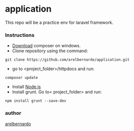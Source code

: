 # application
This repo will be a practice env for laravel framework.

### Instructions
* [Download](https://getcomposer.org/download/) composer on windows.
* Clone repository using the command:
```
git clone https://github.com/arelbernardo/application.git
```
* go to <project_folder>/httpdocs and run:
```
composer update
```
* Install [Node.js](https://nodejs.org/en/)
* Install grunt. Go to< project_folder> and run:
```
npm install grunt --save-dev
```
### author
[arelbernardo](https://www.facebook.com/arelbernardo)
